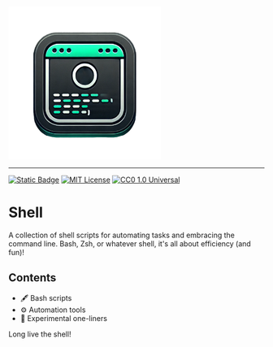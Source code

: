 <img src="images/shell.png" alt="Glorious Shell Scripts" width="300">

---

[![Static Badge](https://img.shields.io/badge/glorious-disaster-blue?labelColor=purple)](https://github.com/gloriousdisaster)
[![MIT License](https://img.shields.io/badge/license-MIT-yellow)](https://opensource.org/licenses/MIT)
[![CC0 1.0 Universal](https://img.shields.io/badge/license-CC0_1.0-lightgrey)](https://creativecommons.org/publicdomain/zero/1.0/)

# Shell

A collection of shell scripts for automating tasks and embracing the command
line. Bash, Zsh, or whatever shell, it's all about efficiency (and fun)!

## Contents

- 🖋️ Bash scripts
- ⚙️ Automation tools
- 🧪 Experimental one-liners

Long live the shell!

